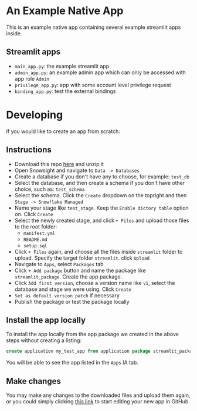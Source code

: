 # An Example Native App

This is an example native app containing several example streamlit apps inside.

## Streamlit apps

- `main_app.py`: the example streamlit app
- `admin_app.py`: an example admin app which can only be accessed with app role `Admin`
- `privilege_app.py`: app with some account level privilege request
- `binding_app.py`: test the external bindings

# Developing

If you would like to create an app from scratch:

## Instructions

- Download this repo [here](https://github.com/snowflakedb/native-app/archive/refs/heads/main.zip) and unzip it
- Open Snowsight and navigate to `Data -> Databases`
- Create a database if you don't have any to choose, for example: `test_db`
- Select the database, and then create a schema if you don't have other choice, such as: `test_schema`
- Select the schema. Click the `Create` dropdown on the topright and then `Stage -> Snowflake Managed`
- Name your stage like `test_stage`. Keep the `Enable dictory table` option on. Click `Create`
- Select the newly created stage, and click `+ Files` and upload those files to the root folder:
  - `manifest.yml`
  - `README.md`
  - `setup.sql`
- Click `+ Files` again, and choose all the files inside `streamlit` folder to upload. Specify the target folder `streamlit`. click `Upload`
- Navigate to `Apps`, select `Packages` tab
- Click `+ Add package` button and name the package like `streamlit_package`. Create the app package.
- Click `Add first version`, choose a version name like `v1`, select the database and stage we were using. Click `Create`
- `Set as default version patch` if necessary
- Publish the package or test the package locally

## Install the app locally

To install the app locally from the app package we created in the above steps without creating a listing:

```sql
create application my_test_app from application package streamlit_package using version v1;
```

You will be able to see the app listed in the `Apps` IA tab.


## Make changes

You may make any changes to the downloaded files and upload them again, or you could simply clicking [this link](https://github.com/snowflakedb/native-app/generate) to start editing your new app in GitHub.
